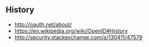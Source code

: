 
## History

* http://oauth.net/about/
* https://en.wikipedia.org/wiki/OpenID#History
* http://security.stackexchange.com/a/130411/47579
